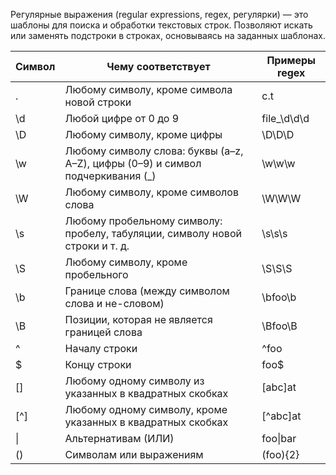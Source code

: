 Регулярные выражения (regular expressions, regex, регулярки) — это шаблоны для поиска и обработки текстовых строк. Позволяют искать или заменять подстроки в строках, основываясь на заданных шаблонах.

| Символ | Чему соответствует                                                             | Примеры regex |
|--------|--------------------------------------------------------------------------------|---------------|
| .      | Любому символу, кроме символа новой строки                                     | c.t           |
| \d     | Любой цифре от 0 до 9                                                          | file_\d\d\d   |
| \D     | Любому символу, кроме цифры                                                    | \D\D\D        |
| \w     | Любому символу слова: буквы (a–z, A–Z), цифры (0–9) и символ подчеркивания (_) | \w\w\w        |
| \W     | Любому символу, кроме символов слова                                           | \W\W\W        |
| \s     | Любому пробельному символу: пробелу, табуляции, символу новой строки и т. д.   | \s\s\s        |
| \S     | Любому символу, кроме пробельного                                              | \S\S\S        |
| \b     | Границе слова (между символом слова и не-словом)                               | \bfoo\b       |
| \B     | Позиции, которая не является границей слова                                    | \Bfoo\B       |
| ^      | Началу строки                                                                  | ^foo          |
| $      | Концу строки                                                                   | foo$          |
| []     | Любому одному символу из указанных в квадратных скобках                        | [abc]at       |
| [^]    | Любому одному символу, кроме указанных в квадратных скобках                    | [^abc]at      |
| \|     | Альтернативам (ИЛИ)                                                            | foo\|bar      |
| ()     | Символам или выражениям                                                        | (foo){2}      | 

